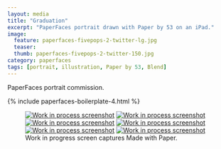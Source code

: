 ```yaml
---
layout: media
title: "Graduation"
excerpt: "PaperFaces portrait drawn with Paper by 53 on an iPad."
image: 
  feature: paperfaces-fivepops-2-twitter-lg.jpg
  teaser:
  thumb: paperfaces-fivepops-2-twitter-150.jpg
category: paperfaces
tags: [portrait, illustration, Paper by 53, Blend]
---
```


PaperFaces portrait commission.

{% include paperfaces-boilerplate-4.html %}

<figure class="third">
  <a href="{{ site.url }}/images/paperfaces-fivepops-2-process-1-lg.jpg"><img src="{{ site.url }}/images/paperfaces-fivepops-2-process-1-600.jpg" alt="Work in process screenshot"></a>
  <a href="{{ site.url }}/images/paperfaces-fivepops-2-process-2-lg.jpg"><img src="{{ site.url }}/images/paperfaces-fivepops-2-process-2-600.jpg" alt="Work in process screenshot"></a>
  <a href="{{ site.url }}/images/paperfaces-fivepops-2-process-3-lg.jpg"><img src="{{ site.url }}/images/paperfaces-fivepops-2-process-3-600.jpg" alt="Work in process screenshot"></a>
  <a href="{{ site.url }}/images/paperfaces-fivepops-2-process-4-lg.jpg"><img src="{{ site.url }}/images/paperfaces-fivepops-2-process-4-600.jpg" alt="Work in process screenshot"></a>
  <a href="{{ site.url }}/images/paperfaces-fivepops-2-process-5-lg.jpg"><img src="{{ site.url }}/images/paperfaces-fivepops-2-process-5-600.jpg" alt="Work in process screenshot"></a>
  <a href="{{ site.url }}/images/paperfaces-fivepops-2-process-6-lg.jpg"><img src="{{ site.url }}/images/paperfaces-fivepops-2-process-6-600.jpg" alt="Work in process screenshot"></a>
  <figcaption>Work in progress screen captures Made with Paper.</figcaption>
</figure>